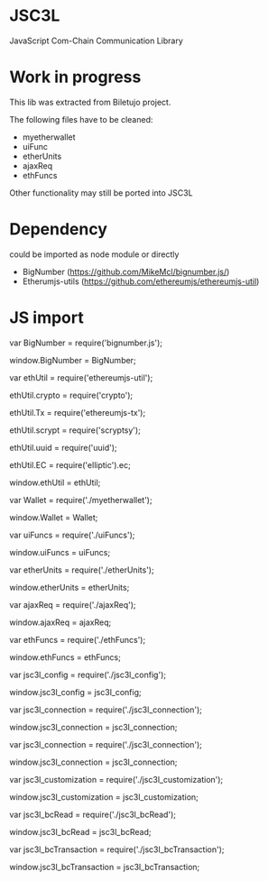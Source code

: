 # JSC3L
JavaScript Com-Chain Communication Library

# Work in progress
This lib was extracted from Biletujo project.

The following files have to be cleaned:
 - myetherwallet
 - uiFunc
 - etherUnits
 - ajaxReq
 - ethFuncs

Other functionality may still be ported into JSC3L

# Dependency
could be imported as node module or directly

 - BigNumber (https://github.com/MikeMcl/bignumber.js/)
 - Etherumjs-utils (https://github.com/ethereumjs/ethereumjs-util)
 
 
# JS import

var BigNumber = require('bignumber.js');

window.BigNumber = BigNumber;

var ethUtil = require('ethereumjs-util');

ethUtil.crypto = require('crypto');

ethUtil.Tx = require('ethereumjs-tx');

ethUtil.scrypt = require('scryptsy');

ethUtil.uuid = require('uuid');

ethUtil.EC = require('elliptic').ec;

window.ethUtil = ethUtil;

var Wallet = require('./myetherwallet');

window.Wallet = Wallet;

var uiFuncs = require('./uiFuncs');

window.uiFuncs = uiFuncs;

var etherUnits = require('./etherUnits');

window.etherUnits = etherUnits;

var ajaxReq = require('./ajaxReq');

window.ajaxReq = ajaxReq;

var ethFuncs = require('./ethFuncs');

window.ethFuncs = ethFuncs;


var jsc3l_config = require('./jsc3l_config');

window.jsc3l_config = jsc3l_config;

var jsc3l_connection = require('./jsc3l_connection');

window.jsc3l_connection = jsc3l_connection;

var jsc3l_connection = require('./jsc3l_connection');

window.jsc3l_connection = jsc3l_connection;

var jsc3l_customization = require('./jsc3l_customization');

window.jsc3l_customization = jsc3l_customization;

var jsc3l_bcRead = require('./jsc3l_bcRead');

window.jsc3l_bcRead = jsc3l_bcRead;

var jsc3l_bcTransaction = require('./jsc3l_bcTransaction');

window.jsc3l_bcTransaction = jsc3l_bcTransaction;
